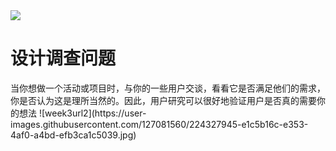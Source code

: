 <!DOCTYPE html>
<html>
<img src=“week3url2.jpg”>
<body>
<h1>设计调查问题</h1>
<p>当你想做一个活动或项目时，与你的一些用户交谈，看看它是否满足他们的需求，你是否认为这是理所当然的。因此，用户研究可以很好地验证用户是否真的需要你的想法<p＞
</body>
</html>
  ![week3url2](https://user-images.githubusercontent.com/127081560/224327945-e1c5b16c-e353-4af0-a4bd-efb3ca1c5039.jpg)
